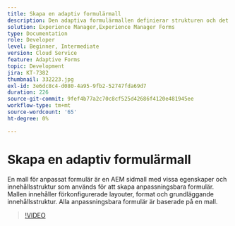 ```yaml
---
title: Skapa en adaptiv formulärmall
description: Den adaptiva formulärmallen definierar strukturen och det ursprungliga innehållet i det adaptiva formuläret.
solution: Experience Manager,Experience Manager Forms
type: Documentation
role: Developer
level: Beginner, Intermediate
version: Cloud Service
feature: Adaptive Forms
topic: Development
jira: KT-7382
thumbnail: 332223.jpg
exl-id: 3e6dc8c4-d080-4a95-9fb2-52747fda69d7
duration: 226
source-git-commit: 9fef4b77a2c70c8cf525d42686f4120e481945ee
workflow-type: tm+mt
source-wordcount: '65'
ht-degree: 0%

---
```


# Skapa en adaptiv formulärmall

En mall för anpassat formulär är en AEM sidmall med vissa egenskaper och innehållsstruktur som används för att skapa anpassningsbara formulär. Mallen innehåller förkonfigurerade layouter, format och grundläggande innehållsstruktur. Alla anpassningsbara formulär är baserade på en mall.

>[!VIDEO](https://video.tv.adobe.com/v/332223?quality=12&learn=on)
